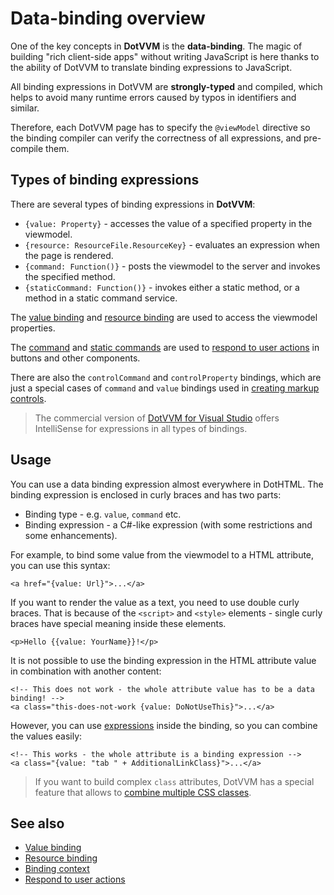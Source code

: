 # Data-binding overview

One of the key concepts in **DotVVM** is the **data-binding**. The magic of building "rich client-side apps" without writing JavaScript is here thanks to the ability of DotVVM to translate binding expressions to JavaScript. 

All binding expressions in DotVVM are **strongly-typed** and compiled, which helps to avoid many runtime errors caused by typos in identifiers and similar. 

Therefore, each DotVVM page has to specify the `@viewModel` directive so the binding compiler can verify the correctness of all expressions, and pre-compile them.

## Types of binding expressions

There are several types of binding expressions in **DotVVM**:

* `{value: Property}` - accesses the value of a specified property in the viewmodel.
* `{resource: ResourceFile.ResourceKey}` - evaluates an expression when the page is rendered.
* `{command: Function()}` - posts the viewmodel to the server and invokes the specified method. 
* `{staticCommand: Function()}` - invokes either a static method, or a method in a static command service.

The [value binding](~/pages/concepts/data-binding/value-binding) and [resource binding](~/pages/concepts/data-binding/resource-binding) are used to access the viewmodel properties. 

The [command](~/pages/concepts/respond-to-user-actions/commands) and [static commands](~/pages/concepts/respond-to-user-actions/static-commands) are used to [respond to user actions](~/pages/concepts/respond-to-user-actions/overview) in buttons and other components.

There are also the `controlCommand` and `controlProperty` bindings, which are just a special cases of `command` and `value` bindings used in [creating markup controls](~/pages/concepts/control-development/markup-controls). 

> The commercial version of [DotVVM for Visual Studio](https://www.dotvvm.com/products/visual-studio-extensions) offers IntelliSense for expressions in all types of bindings. 

## Usage

You can use a data binding expression almost everywhere in DotHTML. The binding expression is enclosed in curly braces and has two parts:

* Binding type - e.g. `value`, `command` etc.
* Binding expression - a C#-like expression (with some restrictions and some enhancements).

For example, to bind some value from the viewmodel to a HTML attribute, you can use this syntax:
 
```DOTHTML
<a href="{value: Url}">...</a>
```

If you want to render the value as a text, you need to use double curly braces. That is because of the `<script>` and `<style>` elements - single curly braces have special meaning inside these elements.

```DOTHTML
<p>Hello {{value: YourName}}!</p>
```

It is not possible to use the binding expression in the HTML attribute value in combination with another content:

```DOTHTML
<!-- This does not work - the whole attribute value has to be a data binding! -->
<a class="this-does-not-work {value: DoNotUseThis}">...</a>
```

However, you can use [expressions](supported-expressions) inside the binding, so you can combine the values easily:

```DOTHTML
<!-- This works - the whole attribute is a binding expression -->
<a class="{value: "tab " + AdditionalLinkClass}">...</a>
```

> If you want to build complex `class` attributes, DotVVM has a special feature that allows to [combine multiple CSS classes](~/pages/concepts/dothtml-markup/combine-css-classes-and-styles).

## See also

* [Value binding](~/pages/concepts/data-binding/value-binding)
* [Resource binding](~/pages/concepts/data-binding/resource-binding)
* [Binding context](~/pages/concepts/data-binding/binding-context)
* [Respond to user actions](~/pages/concepts/respond-to-user-actions/overview)